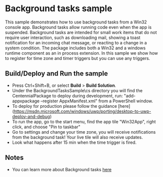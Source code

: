 ﻿# Background tasks sample

This sample demonstrates how to use background tasks from a Win32 console app. Background tasks allow running code even when the app is suspended. 
Background tasks are intended for small work items that do not require user interaction, such as downloading mail, showing a toast notification for an incoming chat message, or reacting to a change in a system condition.
The package includes both a Win32 and a windows runtime component as an in process extension.
In this sample we show how to register for time zone and timer triggers but you can use any triggers.


Build/Deploy and Run the sample
-------------------------------

 - Press Ctrl+Shift+B, or select **Build** \> **Build Solution**. 
 - Under the BackgroundTasksSample\cs directory you will find the CentennialPackage to deploy during development, run: "add-appxpackage –register AppxManifest.xml" from a PowerShell window.
 - To deploy for production please follow the guidance [here] (https://msdn.microsoft.com/windows/uwp/porting/desktop-to-uwp-deploy-and-debug)
 - To run the app, go to the start menu, find the app tile "Win32App", right click, and choose "Pin to taskbar"
 - Go to settings and change your time zone, you will receive notifications from the background task! Your live tile will also receive updates. 
 - Look what happens after 15 min when the time trigger is fired.
 

Notes
------

- You can learn more about Background tasks [here](https://msdn.microsoft.com/en-us/library/windows/apps/windows.applicationmodel.background.aspx) 

